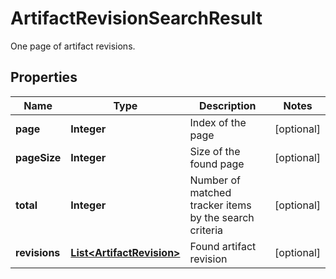 

# ArtifactRevisionSearchResult

One page of artifact revisions.

## Properties

| Name | Type | Description | Notes |
|------------ | ------------- | ------------- | -------------|
|**page** | **Integer** | Index of the page |  [optional] |
|**pageSize** | **Integer** | Size of the found page |  [optional] |
|**total** | **Integer** | Number of matched tracker items by the search criteria |  [optional] |
|**revisions** | [**List&lt;ArtifactRevision&gt;**](ArtifactRevision.md) | Found artifact revision |  [optional] |



